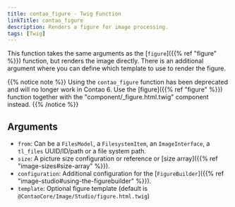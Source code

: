 ```yaml
---
title: contao_figure - Twig Function
linkTitle: contao_figure
description: Renders a figure for image processing.
tags: [Twig]
---
```


This function takes the same arguments as the [`figure`]({{% ref "figure" %}}) function, but renders the image directly.
There is an additional argument where you can define which template to use to render the figure.

{{% notice note %}}
Using the `contao_figure` function has been deprecated and will no longer work in Contao 6. Use the 
[figure]({{% ref "figure" %}}) function together with the "component/_figure.html.twig" component instead.
{{% /notice %}}

## Arguments

* `from`: Can be a `FilesModel`, a `FilesystemItem`, an `ImageInterface`, a `tl_files` UUID/ID/path or a file system path.
* `size`: A picture size configuration or reference or [size array]({{% ref "image-sizes#size-array" %}}).
* `configuration`: Additional configuration for the [`FigureBuilder`]({{% ref "image-studio#using-the-figurebuilder" %}}).
* `template`: Optional figure template (default is `@ContaoCore/Image/Studio/figure.html.twig`)
